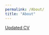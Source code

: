 ```yaml
---
permalink: /About/
title: "About"
---
```


[Updated CV](https://github.com/alvaroeh/alvaroeh.github.io/blob/master/assets/cv_eng.pdf)
